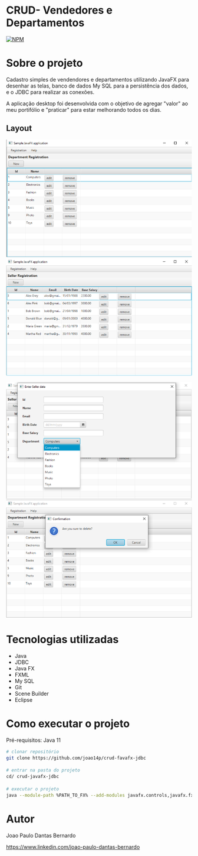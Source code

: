 # CRUD- Vendedores e Departamentos 
[![NPM](https://img.shields.io/npm/l/react)](https://github.com/joao14p/crud-favafx-jdbc/blob/master/LICENSE) 

# Sobre o projeto


Cadastro simples de vendendores e departamentos utilizando JavaFX para desenhar as telas, banco de dados My SQL para a persistência dos dados, e o JDBC para realizar as conexões.

A aplicação desktop foi desenvolvida com o objetivo de agregar "valor" ao meu portifólio e "praticar" para estar melhorando todos os dias.

## Layout
![Departments](https://github.com/joao14p/crud-favafx-jdbc/blob/master/assets/Departments.png) ![Sellers](https://github.com/joao14p/crud-favafx-jdbc/blob/master/assets/Sellers.png)

![EnterSellersData](https://github.com/joao14p/crud-favafx-jdbc/blob/master/assets/EnterSellersData.png) ![DepartmentRemove](https://github.com/joao14p/crud-favafx-jdbc/blob/master/assets/DepartmentRemove.png)


# Tecnologias utilizadas
- Java
- JDBC
- Java FX
- FXML
- My SQL
- Git
- Scene Builder
- Eclipse



# Como executar o projeto

Pré-requisitos: Java 11

```bash
# clonar repositório
git clone https://github.com/joao14p/crud-favafx-jdbc

# entrar na pasta do projeto
cd/ crud-javafx-jdbc

# executar o projeto
java --module-path %PATH_TO_FX% --add-modules javafx.controls,javafx.fxml -cp workshop-javafx-jdbc.jar application.Main
```


# Autor

Joao Paulo Dantas Bernardo

https://www.linkedin.com/joao-paulo-dantas-bernardo
